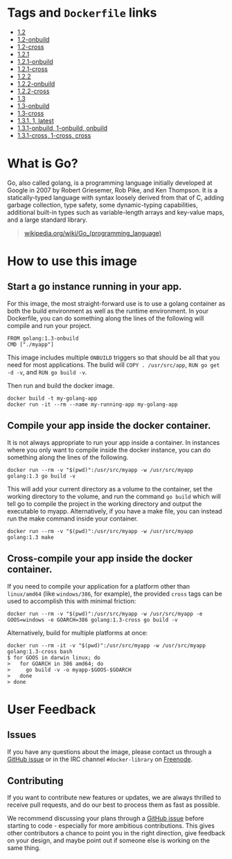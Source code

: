 # Tags and `Dockerfile` links

- [1.2](https://github.com/docker-library/golang/blob/887b0816c9480f83eb715350a32b6a3b4d331b1b/1.2/Dockerfile)
- [1.2-onbuild](https://github.com/docker-library/golang/blob/40bd84e4bcc278281595174a60e7b4451d972dee/1.2/onbuild/Dockerfile)
- [1.2-cross](https://github.com/docker-library/golang/blob/40bd84e4bcc278281595174a60e7b4451d972dee/1.2/cross/Dockerfile)
- [1.2.1](https://github.com/docker-library/golang/blob/887b0816c9480f83eb715350a32b6a3b4d331b1b/1.2.1/Dockerfile)
- [1.2.1-onbuild](https://github.com/docker-library/golang/blob/40bd84e4bcc278281595174a60e7b4451d972dee/1.2.1/onbuild/Dockerfile)
- [1.2.1-cross](https://github.com/docker-library/golang/blob/40bd84e4bcc278281595174a60e7b4451d972dee/1.2.1/cross/Dockerfile)
- [1.2.2](https://github.com/docker-library/golang/blob/887b0816c9480f83eb715350a32b6a3b4d331b1b/1.2.2/Dockerfile)
- [1.2.2-onbuild](https://github.com/docker-library/golang/blob/40bd84e4bcc278281595174a60e7b4451d972dee/1.2.2/onbuild/Dockerfile)
- [1.2.2-cross](https://github.com/docker-library/golang/blob/40bd84e4bcc278281595174a60e7b4451d972dee/1.2.2/cross/Dockerfile)
- [1.3](https://github.com/docker-library/golang/blob/887b0816c9480f83eb715350a32b6a3b4d331b1b/1.3/Dockerfile)
- [1.3-onbuild](https://github.com/docker-library/golang/blob/40bd84e4bcc278281595174a60e7b4451d972dee/1.3/onbuild/Dockerfile)
- [1.3-cross](https://github.com/docker-library/golang/blob/40bd84e4bcc278281595174a60e7b4451d972dee/1.3/cross/Dockerfile)
- [1.3.1, 1, latest](https://github.com/docker-library/golang/blob/887b0816c9480f83eb715350a32b6a3b4d331b1b/1.3.1/Dockerfile)
- [1.3.1-onbuild, 1-onbuild, onbuild](https://github.com/docker-library/golang/blob/40bd84e4bcc278281595174a60e7b4451d972dee/1.3.1/onbuild/Dockerfile)
- [1.3.1-cross, 1-cross, cross](https://github.com/docker-library/golang/blob/40bd84e4bcc278281595174a60e7b4451d972dee/1.3.1/cross/Dockerfile)

# What is Go?
Go, also called golang, is a programming language initially developed at Google in 2007 by Robert Griesemer, Rob Pike, and Ken Thompson. It is a statically-typed language with syntax loosely derived from that of C, adding garbage collection, type safety, some dynamic-typing capabilities, additional built-in types such as variable-length arrays and key-value maps, and a large standard library.

> [wikipedia.org/wiki/Go_(programming_language)](http://en.wikipedia.org/wiki/Go_(programming_language))

# How to use this image

## Start a go instance running in your app.

For this image, the most straight-forward use is to use a golang container as both the build environment as well as the runtime environment. In your Dockerfile, you can do something along the lines of the following will compile and run your project.

    FROM golang:1.3-onbuild
    CMD ["./myapp"]

This image includes multiple `ONBUILD` triggers so that should be all that you need for most applications. The build will `COPY . /usr/src/app`, `RUN go get -d -v`, and `RUN go build -v`.

Then run and build the docker image.

    docker build -t my-golang-app
    docker run -it --rm --name my-running-app my-golang-app

## Compile your app inside the docker container.

It is not always appropriate to run your app inside a container. In instances where you only want to compile inside the docker instance, you can do something along the lines of the following.

    docker run --rm -v "$(pwd)":/usr/src/myapp -w /usr/src/myapp golang:1.3 go build -v

This will add your current directory as a volume to the container, set the working directory to the volume, and run the command `go build` which will tell go to compile the project in the working directory and output the executable to myapp. Alternatively, if you have a make file, you can instead run the make command inside your container.

    docker run --rm -v "$(pwd)":/usr/src/myapp -w /usr/src/myapp golang:1.3 make

## Cross-compile your app inside the docker container.

If you need to compile your application for a platform other than `linux/amd64` (like `windows/386`, for example), the provided `cross` tags can be used to accomplish this with minimal friction:

    docker run --rm -v "$(pwd)":/usr/src/myapp -w /usr/src/myapp -e GOOS=windows -e GOARCH=386 golang:1.3-cross go build -v

Alternatively, build for multiple platforms at once:

    docker run --rm -it -v "$(pwd)":/usr/src/myapp -w /usr/src/myapp golang:1.3-cross bash
    $ for GOOS in darwin linux; do
    >   for GOARCH in 386 amd64; do
    >     go build -v -o myapp-$GOOS-$GOARCH
    >   done
    > done

# User Feedback

## Issues

If you have any questions about the image, please contact us through a [GitHub issue](https://github.com/docker-library/golang/issues) or in the IRC channel `#docker-library` on [Freenode](https://freenode.net).

## Contributing

If you want to contribute new features or updates, we are always thrilled to receive pull requests, and do our best to process them as fast as possible.

We recommend discussing your plans through a [GitHub issue](https://github.com/docker-library/golang/issues) before starting to code - especially for more ambitious contributions. This gives other contributors a chance to point you in the right direction, give feedback on your design, and maybe point out if someone else is working on the same thing.
